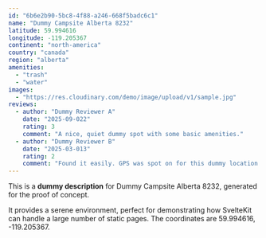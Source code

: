 ```yaml
---
id: "6b6e2b90-5bc8-4f88-a246-668f5badc6c1"
name: "Dummy Campsite Alberta 8232"
latitude: 59.994616
longitude: -119.205367
continent: "north-america"
country: "canada"
region: "alberta"
amenities:
  - "trash"
  - "water"
images:
  - "https://res.cloudinary.com/demo/image/upload/v1/sample.jpg"
reviews:
  - author: "Dummy Reviewer A"
    date: "2025-09-022"
    rating: 3
    comment: "A nice, quiet dummy spot with some basic amenities."
  - author: "Dummy Reviewer B"
    date: "2025-03-013"
    rating: 2
    comment: "Found it easily. GPS was spot on for this dummy location."
---
```


This is a **dummy description** for Dummy Campsite Alberta 8232, generated for the proof of concept.

It provides a serene environment, perfect for demonstrating how SvelteKit can handle a large number of static pages. The coordinates are 59.994616, -119.205367.
